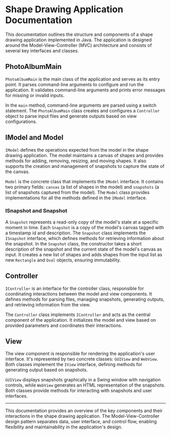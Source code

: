 # Shape Drawing Application Documentation

This documentation outlines the structure and components of a shape drawing application implemented in Java. The application is designed around the Model-View-Controller (MVC) architecture and consists of several key interfaces and classes.

## PhotoAlbumMain

`PhotoAlbumMain` is the main class of the application and serves as its entry point. It parses command-line arguments to configure and run the application. It validates command-line arguments and prints error messages for missing or invalid inputs.

In the `main` method, command-line arguments are parsed using a switch statement. The `PhotoAlbumMain` class creates and configures a `Controller` object to parse input files and generate outputs based on view configurations.

## IModel and Model

`IModel` defines the operations expected from the model in the shape drawing application. The model maintains a canvas of shapes and provides methods for adding, removing, resizing, and moving shapes. It also supports the creation and management of snapshots to capture the state of the canvas.

`Model` is the concrete class that implements the `IModel` interface. It contains two primary fields: `canvas` (a list of shapes in the model) and `snapshots` (a list of snapshots captured from the model). The `Model` class provides implementations for all the methods defined in the `IModel` interface.

### ISnapshot and Snapshot

A `Snapshot` represents a read-only copy of the model's state at a specific moment in time. Each `Snapshot` is a copy of the model's canvas tagged with a timestamp id and description. 
The `Snapshot` class implements the `ISnapshot` interface, which defines methods for retrieving information about the snapshot.
In the `Snapshot` class, the constructor takes a short description of the snapshot and the current state of the model's canvas as input.
It creates a new list of shapes and adds shapes from the input list as new `Rectangle` and `Oval` objects, ensuring immutability.

## Controller

`IController` is an interface for the controller class, responsible for coordinating interactions between the model and view components. It defines methods for parsing files, managing snapshots, generating outputs, and retrieving information from the view.

The `Controller` class implements `IController` and acts as the central component of the application. It initializes the model and view based on provided parameters and coordinates their interactions.

## View

The view component is responsible for rendering the application's user interface. It's represented by two concrete classes: `GUIView` and `WebView`. Both classes implement the `IView` interface, defining methods for generating output based on snapshots.

`GUIView` displays snapshots graphically in a Swing window with navigation controls, while `WebView` generates an HTML representation of the snapshots. Both classes provide methods for interacting with snapshots and user interfaces.

---

This documentation provides an overview of the key components and their interactions in the shape drawing application. The Model-View-Controller design pattern separates data, user interface, and control flow, enabling flexibility and maintainability in the application's design.

